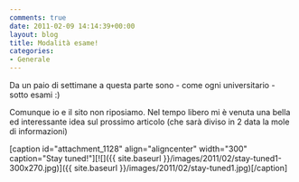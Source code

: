 ```yaml
---
comments: true
date: 2011-02-09 14:14:39+00:00
layout: blog
title: Modalità esame!
categories:
- Generale
---
```


Da un paio di settimane a questa parte sono - come ogni universitario - sotto esami :)

Comunque io e il sito non riposiamo. Nel tempo libero mi è venuta una bella ed interessante idea sul prossimo articolo (che sarà diviso in 2 data la mole di informazioni)

[caption id="attachment_1128" align="aligncenter" width="300" caption="Stay tuned!"][![]({{ site.baseurl }}/images/2011/02/stay-tuned1-300x270.jpg)]({{ site.baseurl }}/images/2011/02/stay-tuned1.jpg)[/caption]
